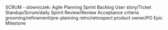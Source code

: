 SCRUM - slowniczek:
Agile
Planning
Sprint
Backlog
User story/Ticket
Standup/Scrum/daily
Sprint Review/Review
Acceptance criteria
grooming/refinement/pre-planning
retro/retrospect
product owner/PO
Epic
Milestone
